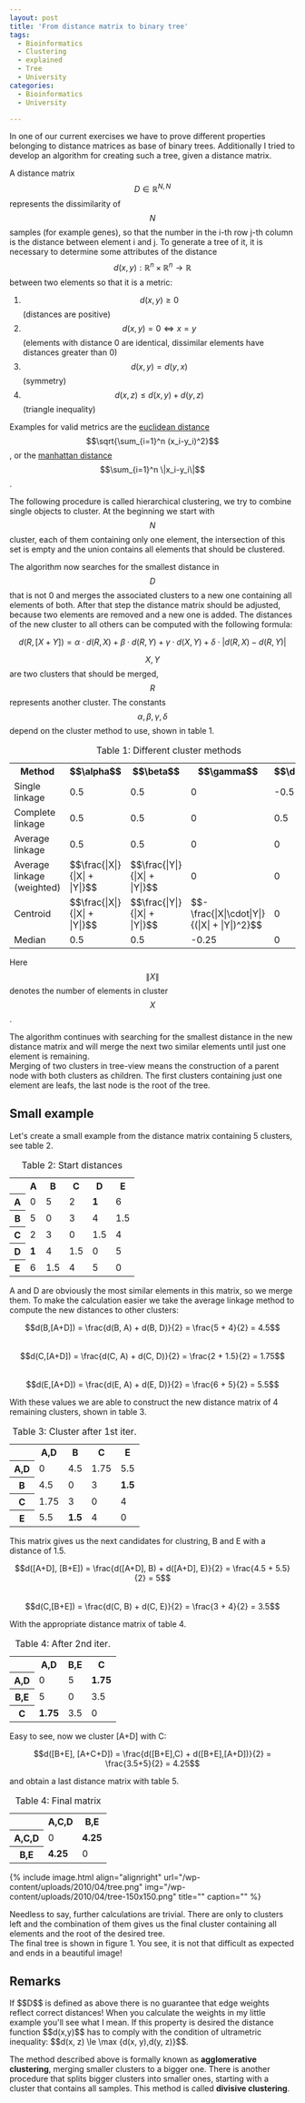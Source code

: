 ```yaml
---
layout: post
title: 'From distance matrix to binary tree'
tags:
  - Bioinformatics
  - Clustering
  - explained
  - Tree
  - University
categories:
  - Bioinformatics
  - University

---
```


In one of our current exercises we have to prove different properties belonging to distance matrices as base of binary trees. Additionally I tried to develop an algorithm for creating such a tree, given a distance matrix.

A distance matrix $$D \in \mathbb{R}^{N,N}$$ represents the dissimilarity of $$N$$ samples (for example genes), so that the number in the i-th row j-th column is the distance between element i and j. To generate a tree of it, it is necessary to determine some attributes of the distance $$d(x,y):\mathbb{R}^n \times \mathbb{R}^n \rightarrow \mathbb{R}$$ between two elements so that it is a metric:

1. $$d(x, y) \ge 0$$ (distances are positive)
1. $$d(x, y) = 0 \Leftrightarrow x = y$$ (elements with distance 0 are identical, dissimilar elements have distances greater than 0)
1. $$d(x, y) = d(y, x)$$ (symmetry)
1. $$d(x, z) \le d(x, y) + d(y, z)$$ (triangle inequality)

Examples for valid metrics are the <a href="http://en.wikipedia.org/wiki/Euclidean_distance">euclidean distance</a> $$\sqrt{\sum_{i=1}^n (x_i-y_i)^2}$$, or the <a href="http://en.wikipedia.org/wiki/Manhattan_distance">manhattan distance</a> $$\sum_{i=1}^n \|x_i-y_i\|$$.

The following procedure is called hierarchical clustering, we try to combine single objects to cluster. At the beginning we start with $$N$$ cluster, each of them containing only one element, the intersection of this set is empty and the union contains all elements that should be clustered.

The algorithm now searches for the smallest distance in $$D$$ that is not 0 and merges the associated clusters to a new one containing all elements of both. After that step the distance matrix should be adjusted, because two elements are removed and a new one is added. The distances of the new cluster to all others can be computed with the following formula:

$$d(R, [X+Y]) = \alpha \cdot d(R,X) + \beta \cdot d(R,Y) + \gamma \cdot d(X,Y) + \delta \cdot |d(R,X)-d(R,Y)|$$

$$X, Y$$ are two clusters that should be merged, $$R$$ represents another cluster. The constants $$\alpha, \beta, \gamma, \delta$$ depend on the cluster method to use, shown in table 1.

<table>
<caption>Table 1: Different cluster methods</caption>
<tbody>
<tr>
<th>Method</th>
<th class="cen">$$\alpha$$</th>
<th class="cen">$$\beta$$</th>
<th class="cen">$$\gamma$$</th>
<th class="cen">$$\delta$$</th>
</tr>
<tr>
<td>Single linkage</td>
<td class="cen">0.5</td>
<td class="cen">0.5</td>
<td class="cen">0</td>
<td class="cen">-0.5</td>
</tr>
<tr>
<td>Complete linkage</td>
<td class="cen">0.5</td>
<td class="cen">0.5</td>
<td class="cen">0</td>
<td class="cen">0.5</td>
</tr>
<tr>
<td>Average linkage</td>
<td class="cen">0.5</td>
<td class="cen">0.5</td>
<td class="cen">0</td>
<td class="cen">0</td>
</tr>
<tr>
<td>Average linkage (weighted)</td>
<td class="cen">$$\frac{|X|}{|X| + |Y|}$$</td>
<td class="cen">$$\frac{|Y|}{|X| + |Y|}$$</td>
<td class="cen">0</td>
<td class="cen">0</td>
</tr>
<tr>
<td>Centroid</td>
<td class="cen">$$\frac{|X|}{|X| + |Y|}$$</td>
<td class="cen">$$\frac{|Y|}{|X| + |Y|}$$</td>
<td class="cen">$$-\frac{|X|\cdot|Y|}{(|X| + |Y|)^2}$$</td>
<td class="cen">0</td>
</tr>
<tr>
<td>Median</td>
<td class="cen">0.5</td>
<td class="cen">0.5</td>
<td class="cen">-0.25</td>
<td class="cen">0</td>
</tr>
</tbody>
</table>

Here $$\|X\|$$ denotes the number of elements in cluster $$X$$.

The algorithm continues with searching for the smallest distance in the new distance matrix and will merge the next two similar elements until just one element is remaining.  
Merging of two clusters in tree-view means the construction of a parent node with both clusters as children. The first clusters containing just one element are leafs, the last node is the root of the tree.

<h2>Small example</h2>
Let's create a small example from the distance matrix containing 5 clusters, see table 2.

<table>
<caption>Table 2: Start distances</caption>
<tbody>
<tr>
<th> </th>
<th>A</th>
<th>B</th>
<th>C</th>
<th>D</th>
<th>E</th>
</tr>
<tr>
<th>A</th>
<td>0</td>
<td>5</td>
<td>2</td>
<td><strong>1</strong></td>
<td>6</td>
</tr>
<tr>
<th>B</th>
<td>5</td>
<td>0</td>
<td>3</td>
<td>4</td>
<td>1.5</td>
</tr>
<tr>
<th>C</th>
<td>2</td>
<td>3</td>
<td>0</td>
<td>1.5</td>
<td>4</td>
</tr>
<tr>
<th>D</th>
<td><strong>1</strong></td>
<td>4</td>
<td>1.5</td>
<td>0</td>
<td>5</td>
</tr>
<tr>
<th>E</th>
<td>6</td>
<td>1.5</td>
<td>4</td>
<td>5</td>
<td>0</td>
</tr>
</tbody>
</table>

A and D are obviously the most similar elements in this matrix, so we merge them. To make the calculation easier we take the average linkage method to compute the new distances to other clusters:

$$d(B,[A+D]) = \frac{d(B, A) + d(B, D)}{2} = \frac{5 + 4}{2} = 4.5$$  
$$d(C,[A+D]) = \frac{d(C, A) + d(C, D)}{2} = \frac{2 + 1.5}{2} = 1.75$$  
$$d(E,[A+D]) = \frac{d(E, A) + d(E, D)}{2} = \frac{6 + 5}{2} = 5.5$$

With these values we are able to construct the new distance matrix of 4 remaining clusters, shown in table 3.

<table>
<caption>Table 3: Cluster after 1st iter.</caption>
<tbody>
<tr>
<th> </th>
<th>A,D</th>
<th>B</th>
<th>C</th>
<th>E</th>
</tr>
<tr>
<th>A,D</th>
<td>0</td>
<td>4.5</td>
<td>1.75</td>
<td>5.5</td>
</tr>
<tr>
<th>B</th>
<td>4.5</td>
<td>0</td>
<td>3</td>
<td><strong>1.5</strong></td>
</tr>
<tr>
<th>C</th>
<td>1.75</td>
<td>3</td>
<td>0</td>
<td>4</td>
</tr>
<tr>
<th>E</th>
<td>5.5</td>
<td><strong>1.5</strong></td>
<td>4</td>
<td>0</td>
</tr>
</tbody>
</table>

This matrix gives us the next candidates for clustring, B and E with a distance of 1.5.

$$d([A+D], [B+E]) = \frac{d([A+D], B) + d([A+D], E)}{2} = \frac{4.5 + 5.5}{2} = 5$$  
$$d(C,[B+E]) = \frac{d(C, B) + d(C, E)}{2} = \frac{3 + 4}{2} = 3.5$$

With the appropriate distance matrix of table 4.

<table>
<caption>Table 4: After 2nd iter.</caption>
<tbody>
<tr>
<th> </th>
<th>A,D</th>
<th>B,E</th>
<th>C</th>
</tr>
<tr>
<th>A,D</th>
<td>0</td>
<td>5</td>
<td><strong>1.75</strong></td>
</tr>
<tr>
<th>B,E</th>
<td>5</td>
<td>0</td>
<td>3.5</td>
</tr>
<tr>
<th>C</th>
<td><strong>1.75</strong></td>
<td>3.5</td>
<td>0</td>
</tr>
</tbody>
</table>

Easy to see, now we cluster [A+D] with C:

$$d([B+E], [A+C+D]) = \frac{d([B+E],C) + d([B+E],[A+D])}{2} = \frac{3.5+5}{2} = 4.25$$

and obtain a last distance matrix with table 5.

<table>
<caption>Table 4: Final matrix</caption>
<tbody>
<tr>
<th> </th>
<th>A,C,D</th>
<th>B,E</th>
</tr>
<tr>
<th>A,C,D</th>
<td>0</td>
<td><strong>4.25</strong></td>
</tr>
<tr>
<th>B,E</th>
<td><strong>4.25</strong></td>
<td>0</td>
</tr>
</tbody>
</table>

{% include image.html align="alignright" url="/wp-content/uploads/2010/04/tree.png" img="/wp-content/uploads/2010/04/tree-150x150.png" title="" caption="" %}


Needless to say, further calculations are trivial. There are only to clusters left and the combination of them gives us the final cluster containing all elements and the root of the desired tree.  
The final tree is shown in figure 1. You see, it is not that difficult as expected and ends in a beautiful image!

<h2>Remarks</h2>
If $$D$$ is defined as above there is no guarantee that edge weights reflect correct distances! When you calculate the weights in my little example you'll see what I mean. If this property is desired the distance function $$d(x,y)$$ has to comply with the condition of ultrametric inequality: $$d(x, z) \le \max {d(x, y),d(y, z)}$$.

The method described above is formally known as  <strong>agglomerative clustering</strong>, merging smaller clusters to a bigger one. There is another procedure that splits bigger clusters into smaller ones, starting with a cluster that contains all samples. This method is called <strong>divisive clustering</strong>.
